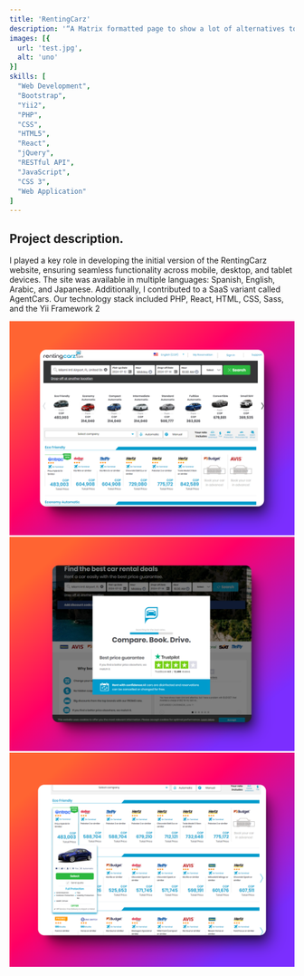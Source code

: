 ```yaml
---
title: 'RentingCarz'
description: '“A Matrix formatted page to show a lot of alternatives to rental car in one page, based in Yii Framework backend + React and boostrap frontend.”'
images: [{
  url: 'test.jpg',
  alt: 'uno'
}]
skills: [
  "Web Development",
  "Bootstrap",
  "Yii2",
  "PHP",
  "CSS",
  "HTML5",
  "React",
  "jQuery",
  "RESTful API",
  "JavaScript",
  "CSS 3",
  "Web Application"
]
---
```


## Project description. 

I played a key role in developing the initial version of the RentingCarz website, ensuring seamless functionality across mobile, desktop, and tablet devices. The site was available in multiple languages: Spanish, English, Arabic, and Japanese. Additionally, I contributed to a SaaS variant called AgentCars. Our technology stack included PHP, React, HTML, CSS, Sass, and the Yii Framework 2

![RentingCarz Homepage Matrix - Desktop](/public/renting-carz-1.png)
![RentingCarz Homepage Matrix - Desktop](/public/renting-carz-2.png)
![RentingCarz Homepage Matrix - Desktop](/public/renting-carz-3.png)
